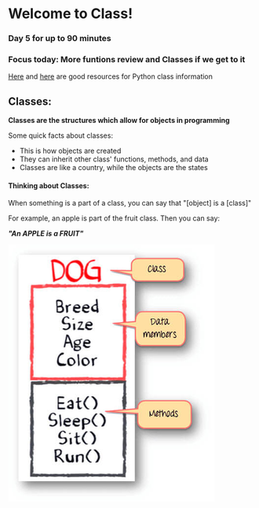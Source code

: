 # Welcome to Class!
### Day 5 for up to 90 minutes
### Focus today: More funtions review and Classes if we get to it

[Here](https://docs.python.org/3/tutorial/classes.html) and [here](https://www.w3schools.com/python/python_classes.asp) are good resources for Python class information

## Classes:
__Classes are the structures which allow for objects in programming__

Some quick facts about classes:
- This is how objects are created
- They can inherit other class' functions, methods, and data
- Classes are like a country, while the objects are the states

#### Thinking about Classes:

When something is a part of a class, you can say that "[object] is a [class]"

For example, an apple is part of the fruit class. Then you can say:

___"An APPLE is a FRUIT"___

![class image](/formatting/Day5Materials/image.jpeg)
